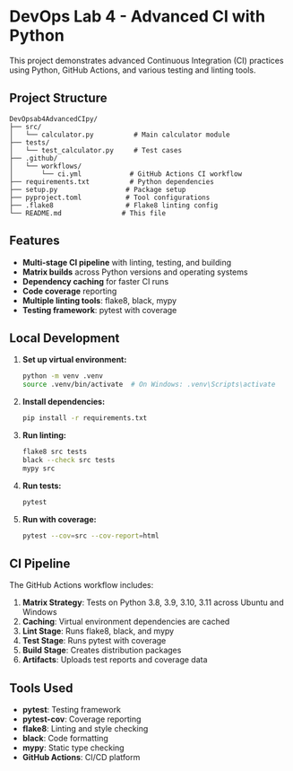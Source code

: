 # DevOps Lab 4 - Advanced CI with Python

This project demonstrates advanced Continuous Integration (CI) practices using Python, GitHub Actions, and various testing and linting tools.

## Project Structure

```
DevOpsab4AdvancedCIpy/
├── src/
│   └── calculator.py          # Main calculator module
├── tests/
│   └── test_calculator.py     # Test cases
├── .github/
│   └── workflows/
│       └── ci.yml            # GitHub Actions CI workflow
├── requirements.txt          # Python dependencies
├── setup.py                 # Package setup
├── pyproject.toml           # Tool configurations
├── .flake8                  # Flake8 linting config
└── README.md               # This file
```

## Features

- **Multi-stage CI pipeline** with linting, testing, and building
- **Matrix builds** across Python versions and operating systems
- **Dependency caching** for faster CI runs
- **Code coverage** reporting
- **Multiple linting tools**: flake8, black, mypy
- **Testing framework**: pytest with coverage

## Local Development

1. **Set up virtual environment:**
   ```bash
   python -m venv .venv
   source .venv/bin/activate  # On Windows: .venv\Scripts\activate
   ```

2. **Install dependencies:**
   ```bash
   pip install -r requirements.txt
   ```

3. **Run linting:**
   ```bash
   flake8 src tests
   black --check src tests
   mypy src
   ```

4. **Run tests:**
   ```bash
   pytest
   ```

5. **Run with coverage:**
   ```bash
   pytest --cov=src --cov-report=html
   ```

## CI Pipeline

The GitHub Actions workflow includes:

1. **Matrix Strategy**: Tests on Python 3.8, 3.9, 3.10, 3.11 across Ubuntu and Windows
2. **Caching**: Virtual environment dependencies are cached
3. **Lint Stage**: Runs flake8, black, and mypy
4. **Test Stage**: Runs pytest with coverage
5. **Build Stage**: Creates distribution packages
6. **Artifacts**: Uploads test reports and coverage data

## Tools Used

- **pytest**: Testing framework
- **pytest-cov**: Coverage reporting
- **flake8**: Linting and style checking
- **black**: Code formatting
- **mypy**: Static type checking
- **GitHub Actions**: CI/CD platform
